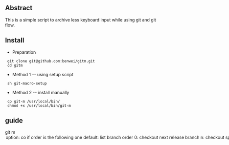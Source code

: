 ## Abstract
This is a simple script to archive less keyboard input while using git and git flow.

## Install
* Preparation
```
 git clone git@github.com:benwei/gitm.git
 cd gitm
```

* Method 1 -- using setup script
```
 sh git-macro-setup
```

* Method 2 -- install manually
```
 cp git-m /usr/local/bin/
 chmod +x /usr/local/bin/git-m
```

## guide
git m <option> <args> 
option:
 co <order> if order is the following one
  default: list branch order 
  0: checkout next release branch 
  n: checkout specific order branch 


